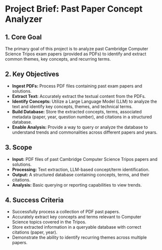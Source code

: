 # Project Brief: Past Paper Concept Analyzer

## 1. Core Goal

The primary goal of this project is to analyze past Cambridge Computer Science Tripos exam papers (provided as PDFs) to identify and extract common themes, key concepts, and recurring terms.

## 2. Key Objectives

-   **Ingest PDFs:** Process PDF files containing past exam papers and solutions.
-   **Extract Text:** Accurately extract the textual content from the PDFs.
-   **Identify Concepts:** Utilize a Large Language Model (LLM) to analyze the text and identify key concepts, themes, and technical terms.
-   **Build Database:** Store the extracted concepts, terms, associated metadata (paper, year, question number), and citations in a structured database.
-   **Enable Analysis:** Provide a way to query or analyze the database to understand trends and commonalities across different papers and years.

## 3. Scope

-   **Input:** PDF files of past Cambridge Computer Science Tripos papers and solutions.
-   **Processing:** Text extraction, LLM-based concept/term identification.
-   **Output:** A structured database containing concepts, terms, and their citations.
-   **Analysis:** Basic querying or reporting capabilities to view trends.

## 4. Success Criteria

-   Successfully process a collection of PDF past papers.
-   Accurately extract key concepts and terms relevant to Computer Science topics covered in the Tripos.
-   Store extracted information in a queryable database with correct citations (paper, year).
-   Demonstrate the ability to identify recurring themes across multiple papers.
